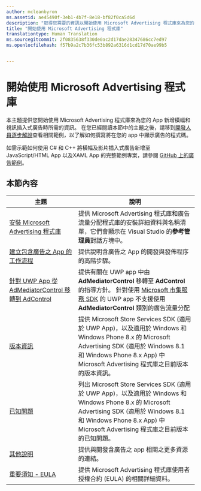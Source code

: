 ```yaml
---
author: mcleanbyron
ms.assetid: ae45490f-3eb1-4b7f-8e18-bf82f0ca5d6d
description: "取得您需要的資訊以開始使用 Microsoft Advertising 程式庫來為您的 app 新增橫幅和視訊插入式廣告。"
title: "開始使用 Microsoft Advertising 程式庫"
translationtype: Human Translation
ms.sourcegitcommit: 2f0835638f330de0ac2d17dae28347686cc7ed97
ms.openlocfilehash: f57b9a2c7b36fc53b892a6316d1cd17d70ae99b5


---
```


# 開始使用 Microsoft Advertising 程式庫




本主題提供您開始使用 Microsoft Advertising 程式庫來為您的 App 新增橫幅和視訊插入式廣告時所需的資訊。 在您已經閱讀本節中的主題之後，請移到[開發人員逐步解說](developer-walkthroughs.md)查看相關範例，以了解如何撰寫將在您的 app 中顯示廣告的程式碼。

如需示範如何使用 C# 和 C++ 將橫幅及影片插入式廣告新增至 JavaScript/HTML App 以及XAML App 的完整範例專案，請參閱 [GitHub 上的廣告範例](http://aka.ms/githubads)。

 

## 本節內容

| 主題                                                                                                       | 說明                 |
|-------------------------------------------------------------------------------------------------------------|-----------------------------|
| [安裝 Microsoft Advertising 程式庫](install-the-microsoft-advertising-libraries.md) |  提供 Microsoft Advertising 程式庫和廣告流量分配程式庫的安裝詳細資料與名稱清單，它們會顯示在 Visual Studio 的**參考管理員**對話方塊中。  |
| [建立包含廣告之 App 的工作流程](workflows-for-creating-apps-with-ads.md)     |  提供說明含廣告之 App 的開發與發佈程序的高階步驟。   |
| [針對 UWP App 從 AdMediatorControl 移轉到 AdControl](migrate-from-admediatorcontrol-to-adcontrol.md)  | 提供有關在 UWP app 中由 **AdMediatorControl** 移轉至 **AdControl** 的指導方針。 針對使用 [Microsoft 市集服務 SDK](http://aka.ms/store-em-sdk) 的 UWP app 不支援使用 **AdMediatorControl** 類別的廣告流量分配   |
| [版本資訊](release-notes-for-the-advertising-libraries.md)         |  提供 Microsoft Store Services SDK (適用於 UWP App)，以及適用於 Windows 和 Windows Phone 8.x 的 Microsoft Advertising SDK (適用於 Windows 8.1 和 Windows Phone 8.x App) 中 Microsoft Advertising 程式庫之目前版本的版本資訊。   |
| [已知問題](known-issues-for-the-advertising-libraries.md)      |  列出 Microsoft Store Services SDK (適用於 UWP App)，以及適用於 Windows 和 Windows Phone 8.x 的 Microsoft Advertising SDK (適用於 Windows 8.1 和 Windows Phone 8.x App) 中 Microsoft Advertising 程式庫之目前版本的已知問題。   |
| [其他說明](additional-help.md)                                    |   提供與開發含廣告之 app 相關之更多資源的連結。  |
| [重要須知 - EULA](important-notice-eula.md)                                    |   提供 Microsoft Advertising 程式庫使用者授權合約 (EULA) 的相關詳細資料。   |


 

 



<!--HONumber=Sep16_HO2-->


